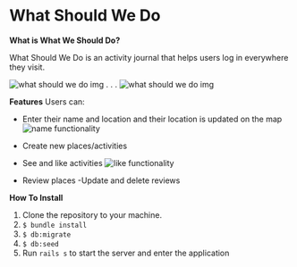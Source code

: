 # What Should We Do

**What is What We Should Do?**

What Should We Do is an activity journal that helps users log in everywhere they visit. 

![what should we do img](https://i.imgur.com/9Cuydg6.png)
.
.
.
![what should we do img](https://i.imgur.com/vYPMVAO.png)

**Features**
Users can:
- Enter their name and location and their location is updated on the map
![name functionality](https://media.giphy.com/media/SYL0VZCG8hAn7t1Uys/giphy.gif)

- Create new places/activities

- See and like activities
![like functionality](https://media.giphy.com/media/J1dzz9yGhyNwfIacLL/giphy.gif)

- Review places
-Update and delete reviews

**How To Install** 
1. Clone the repository to your machine.
2. `$ bundle install`
3. `$ db:migrate`
4. `$ db:seed`
5. Run `rails s` to start the server and enter the application
